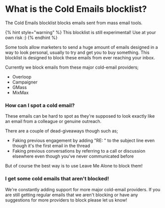 # What is the Cold Emails blocklist?

The Cold Emails blocklist blocks emails sent from mass email tools.

{% hint style="warning" %}
This blocklist is still experimental! Use at your own risk :)
{% endhint %}

Some tools allow marketers to send a huge amount of emails designed in a way to look personal, usually to try and get you to buy something. This blocklist is designed to block these emails from ever reaching your inbox.

Currently we block emails from these major cold-email providers;

* Overloop
* Campaigner
* GMass
* MixMax

### How can I spot a cold email?

These emails can be hard to spot as they're supposed to look exactly like an email from a colleague or genuine outreach.

There are a couple of dead-giveaways though such as;

* Faking previous engagement by adding "RE: " to the subject line even though it's the first email in the thread
* Faking previous conversations by referring to a call or discussion elsewhere even though you've never communicated before

But of course the best way is to use Leave Me Alone to block them!

### I get some cold emails that aren't blocked!

We're constantly adding support for more major cold-email providers. If you are still getting regular emails that we aren't blocking or have any suggestions for more providers to block please let us know!
